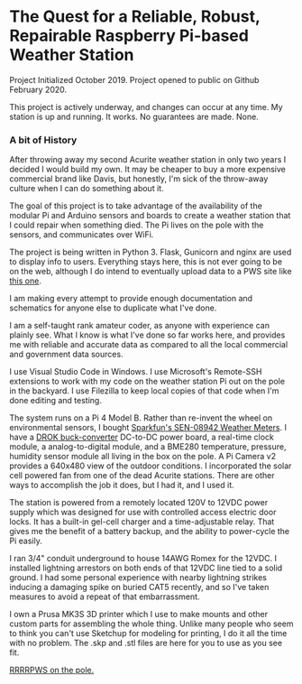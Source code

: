 # The Quest for a Reliable, Robust, Repairable Raspberry Pi-based Weather Station
Project Initialized October 2019.
Project opened to public on Github February 2020.

This project is actively underway, and changes can occur at any time.  My station is up and running.  It works.  No guarantees are made. None.

### A bit of History

After throwing away my second Acurite weather station in only two years I decided I would build my own.  It may be cheaper to buy a more expensive commercial brand like Davis, but honestly, I'm sick of the throw-away culture when I can do something about it.

The goal of this project is to take advantage of the availability of the modular Pi and Arduino sensors and boards to create a weather station that I could repair when something died.  The Pi lives on the pole with the sensors, and communicates over WiFi.

The project is being written in Python 3. Flask, Gunicorn and nginx are used to display info to users. Everything stays here, this is not ever going to be on the web, although I do intend to eventually upload data to a PWS site like [this one](https://beta.pwsweather.com/). 

I am making every attempt to provide enough documentation and schematics for anyone else to duplicate what I've done.

I am a self-taught rank amateur coder, as anyone with experience can plainly see.  What I know is what I've done so far works here, and provides me with reliable and accurate data as compared to all the local commercial and government data sources.  

I use Visual Studio Code in Windows.  I use Microsoft's Remote-SSH extensions to work with my code on the weather station Pi out on the pole in the backyard.
I use Filezilla to keep local copies of that code when I'm done editing and testing.

The system runs on a Pi 4 Model B.  Rather than re-invent the wheel on environmental sensors, I bought [Sparkfun's SEN-08942 Weather Meters](https://www.sparkfun.com/products/8942). I have a [DROK buck-converter](./Pics/DROK-Buck-Converter-mount.jpg) DC-to-DC power board, a real-time clock module, a analog-to-digital module, and a BME280 temperature, pressure, humidity sensor module all living in the box on the pole.  A Pi Camera v2 provides a 640x480 view of the outdoor conditions.  I incorporated the solar cell powered fan from one of the dead Acurite stations.  There are other ways to accomplish the job it does, but I had it, and I used it.

The station is powered from a remotely located 120V to 12VDC power supply which was designed for use with controlled access electric door locks.  It has a built-in gel-cell charger and a time-adjustable relay.  That gives me the benefit of a battery backup, and the ability to power-cycle the Pi easily.  

I ran 3/4" conduit underground to house 14AWG Romex for the 12VDC.  I installed lightning arrestors on both ends of that 12VDC line tied to a solid ground.  I had some personal experience with nearby lightning strikes inducing a damaging spike on buried CAT5 recently, and so I've taken measures to avoid a repeat of that embarrassment.

I own a Prusa MK3S 3D printer which I use to make mounts and other custom parts for assembling the whole thing.  Unlike many people who seem to think you can't use Sketchup for modeling for printing, I do it all the time with no problem.  The .skp and .stl files are here for you to use as you see fit.



[RRRRPWS on the pole.](./Pics/RRRRPWS-on-the-pole.jpg)



